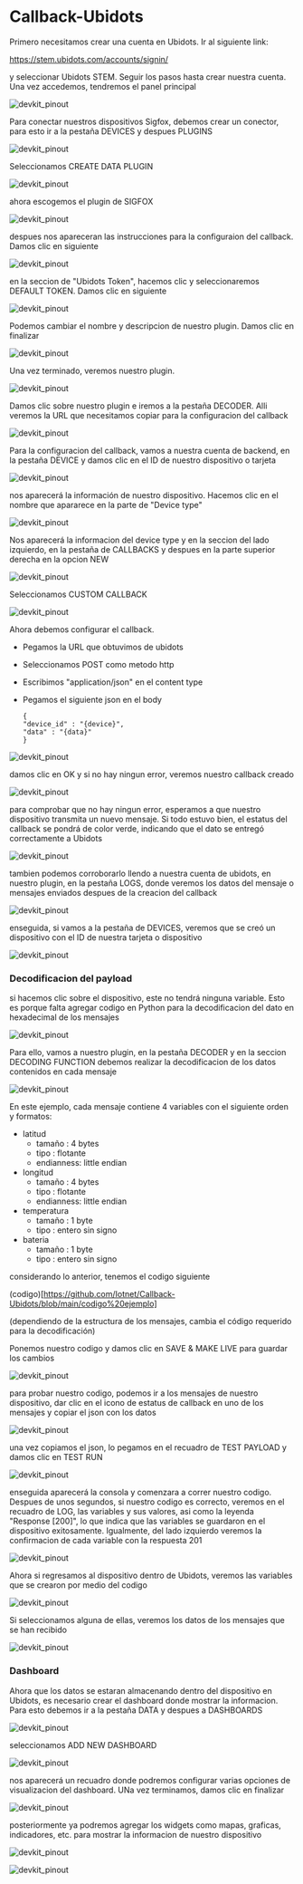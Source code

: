 # Callback-Ubidots

Primero necesitamos crear una cuenta en Ubidots. Ir al siguiente link: 

https://stem.ubidots.com/accounts/signin/

y seleccionar Ubidots STEM. Seguir los pasos hasta crear nuestra cuenta. Una vez accedemos, tendremos el panel principal

![devkit_pinout](https://github.com/Iotnet/Callback-Ubidots/blob/main/images/Ubidots_git1.png?raw=true)

Para conectar nuestros dispositivos Sigfox, debemos crear un conector, para esto ir a la pestaña DEVICES y despues PLUGINS

![devkit_pinout](https://github.com/Iotnet/Callback-Ubidots/blob/main/images/Ubidots_git2.png?raw=true)

Seleccionamos CREATE DATA PLUGIN

![devkit_pinout](https://github.com/Iotnet/Callback-Ubidots/blob/main/images/Ubidots_git3.png?raw=true)

ahora escogemos el plugin de SIGFOX

![devkit_pinout](https://github.com/Iotnet/Callback-Ubidots/blob/main/images/Ubidots_git4.png?raw=true)

despues nos apareceran las instrucciones para la configuraion del callback. Damos clic en siguiente

![devkit_pinout](https://github.com/Iotnet/Callback-Ubidots/blob/main/images/Ubidots_git5.png?raw=true)

en la seccion de "Ubidots Token", hacemos clic y seleccionaremos DEFAULT TOKEN. Damos clic en siguiente

![devkit_pinout](https://github.com/Iotnet/Callback-Ubidots/blob/main/images/Ubidots_git6.png?raw=true)

Podemos cambiar el nombre y descripcion de nuestro plugin. Damos clic en finalizar

![devkit_pinout](https://github.com/Iotnet/Callback-Ubidots/blob/main/images/Ubidots_git7.png?raw=true)

Una vez terminado, veremos nuestro plugin. 

![devkit_pinout](https://github.com/Iotnet/Callback-Ubidots/blob/main/images/Ubidots_git8.png?raw=true)

Damos clic sobre nuestro plugin e iremos a la pestaña DECODER. Alli veremos la URL que necesitamos copiar para la configuracion del callback

![devkit_pinout](https://github.com/Iotnet/Callback-Ubidots/blob/main/images/Ubidots_git9.png?raw=true)

Para la configuracion del callback, vamos a nuestra cuenta de backend, en la pestaña DEVICE y damos clic en el ID de nuestro dispositivo o tarjeta

![devkit_pinout](https://github.com/Iotnet/Callback-Ubidots/blob/main/images/Ubidots_git10.png?raw=true)

nos aparecerá la información de nuestro dispositivo. Hacemos clic en el nombre que apararece en la parte de "Device type"

![devkit_pinout](https://github.com/Iotnet/Callback-Ubidots/blob/main/images/Ubidots_git11.png?raw=true)

Nos aparecerá la informacion del device type y en la seccion del lado izquierdo, en la pestaña de CALLBACKS y despues en la parte superior derecha en la opcion NEW

![devkit_pinout](https://github.com/Iotnet/Callback-Ubidots/blob/main/images/Ubidots_git12.png?raw=true)

Seleccionamos CUSTOM CALLBACK

![devkit_pinout](https://github.com/Iotnet/Callback-Ubidots/blob/main/images/Ubidots_git13.png?raw=true)

Ahora debemos configurar el callback. 
  - Pegamos la URL que obtuvimos de ubidots
  - Seleccionamos POST como metodo http
  - Escribimos "application/json" en el content type
  - Pegamos el siguiente json en el body

        {
        "device_id" : "{device}",
        "data" : "{data}"
        }

![devkit_pinout](https://github.com/Iotnet/Callback-Ubidots/blob/main/images/Ubidots_git14.png?raw=true)

damos clic en OK y si no hay ningun error, veremos nuestro callback creado

![devkit_pinout](https://github.com/Iotnet/Callback-Ubidots/blob/main/images/Ubidots_git15.png?raw=true)

para comprobar que no hay ningun error, esperamos a que nuestro dispositivo transmita un nuevo mensaje. Si todo estuvo bien, el estatus del callback se pondrá de color verde, indicando que el dato se entregó correctamente a Ubidots

![devkit_pinout](https://github.com/Iotnet/Callback-Ubidots/blob/main/images/Ubidots_git16.png?raw=true)

tambien podemos corroborarlo llendo a nuestra cuenta de ubidots, en nuestro plugin, en la pestaña LOGS, donde veremos los datos del mensaje o mensajes enviados despues de la creacion del callback

![devkit_pinout](https://github.com/Iotnet/Callback-Ubidots/blob/main/images/Ubidots_git17.png?raw=true)

enseguida, si vamos a la pestaña de DEVICES, veremos que se creó un dispositivo con el ID de nuestra tarjeta o dispositivo

![devkit_pinout](https://github.com/Iotnet/Callback-Ubidots/blob/main/images/Ubidots_git18.png?raw=true)

### Decodificacion del payload

si hacemos clic sobre el dispositivo, este no tendrá ninguna variable. Esto es porque falta agregar codigo en Python para la decodificacion del dato en hexadecimal de los mensajes

![devkit_pinout](https://github.com/Iotnet/Callback-Ubidots/blob/main/images/Ubidots_git19.png?raw=true)

Para ello, vamos a nuestro plugin, en la pestaña DECODER y en la seccion DECODING FUNCTION debemos realizar la decodificacion de los datos contenidos en cada mensaje

![devkit_pinout](https://github.com/Iotnet/Callback-Ubidots/blob/main/images/Ubidots_git20.png?raw=true)

En este ejemplo, cada mensaje contiene 4 variables con el siguiente orden y formatos: 
  - latitud
    - tamaño : 4 bytes
    - tipo :  flotante
    - endianness: little endian  
  - longitud
    - tamaño : 4 bytes
    - tipo :  flotante
    - endianness: little endian    
  - temperatura
    - tamaño : 1 byte
    - tipo :  entero sin signo
  - bateria
    - tamaño : 1 byte
    - tipo :  entero sin signo 

considerando lo anterior, tenemos el codigo siguiente

(codigo)[https://github.com/Iotnet/Callback-Ubidots/blob/main/codigo%20ejemplo]

(dependiendo de la estructura de los mensajes, cambia el código requerido para la decodificación)

Ponemos nuestro codigo y damos clic en SAVE & MAKE LIVE para guardar los cambios

![devkit_pinout](https://github.com/Iotnet/Callback-Ubidots/blob/main/images/Ubidots_git21.png?raw=true)

para probar nuestro codigo, podemos ir a los mensajes de nuestro dispositivo, dar clic en el icono de estatus de callback en uno de los mensajes y copiar el json con los datos

![devkit_pinout](https://github.com/Iotnet/Callback-Ubidots/blob/main/images/Ubidots_git22.png?raw=true)

una vez copiamos el json, lo pegamos en el recuadro de TEST PAYLOAD y damos clic en TEST RUN

![devkit_pinout](https://github.com/Iotnet/Callback-Ubidots/blob/main/images/Ubidots_git23.png?raw=true)

enseguida aparecerá la consola y comenzara a correr nuestro codigo. Despues de unos segundos, si nuestro codigo es correcto, veremos en el recuadro de LOG, las variables y sus valores, asi como la leyenda "Response [200]", lo que indica que las variables se guardaron en el dispositivo exitosamente. Igualmente, del lado izquierdo veremos la confirmacion de cada variable con la respuesta 201

![devkit_pinout](https://github.com/Iotnet/Callback-Ubidots/blob/main/images/Ubidots_git24.png?raw=true)

Ahora si regresamos al dispositivo dentro de Ubidots, veremos las variables que se crearon por medio del codigo

![devkit_pinout](https://github.com/Iotnet/Callback-Ubidots/blob/main/images/Ubidots_git25.png?raw=true)

Si seleccionamos alguna de ellas, veremos los datos de los mensajes que se han recibido

![devkit_pinout](https://github.com/Iotnet/Callback-Ubidots/blob/main/images/Ubidots_git26.png?raw=true)

### Dashboard

Ahora que los datos se estaran almacenando dentro del dispositivo en Ubidots, es necesario crear el dashboard donde mostrar la informacion. Para esto debemos ir a la pestaña DATA y despues a DASHBOARDS

![devkit_pinout](https://github.com/Iotnet/Callback-Ubidots/blob/main/images/Ubidots_git27.png?raw=true)

seleccionamos ADD NEW DASHBOARD

![devkit_pinout](https://github.com/Iotnet/Callback-Ubidots/blob/main/images/Ubidots_git28.png?raw=true)

nos aparecerá un recuadro donde podremos configurar varias opciones de visualizacion del dashboard. UNa vez terminamos, damos clic en finalizar

![devkit_pinout](https://github.com/Iotnet/Callback-Ubidots/blob/main/images/Ubidots_git29.png?raw=true)

posteriormente ya podremos agregar los widgets como mapas, graficas, indicadores, etc.  para mostrar la informacion de nuestro dispositivo

![devkit_pinout](https://github.com/Iotnet/Callback-Ubidots/blob/main/images/Ubidots_git30.png?raw=true)

![devkit_pinout](https://github.com/Iotnet/Callback-Ubidots/blob/main/images/Ubidots_git31.png?raw=true)
